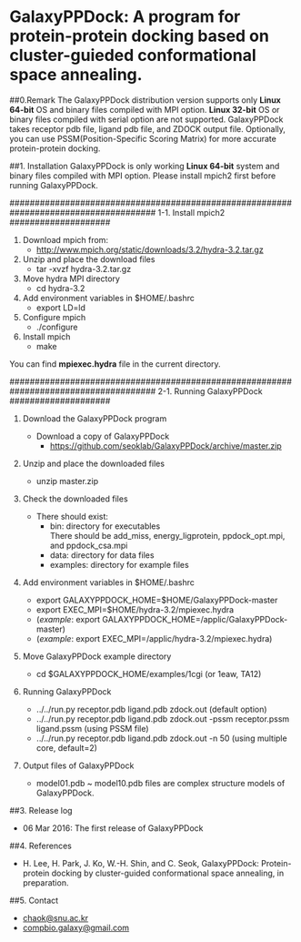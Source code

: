 # GalaxyPPDock: A program for protein-protein docking based on cluster-guieded conformational space annealing.

##0.Remark
The GalaxyPPDock distribution version supports only **Linux 64-bit** OS and binary files compiled with MPI option.
**Linux 32-bit** OS or binary files compiled with serial option are not supported.
GalaxyPPDock takes receptor pdb file, ligand pdb file, and ZDOCK output file.
Optionally, you can use PSSM(Position-Specific Scoring Matrix) for more accurate protein-protein docking.

##1. Installation
GalaxyPPDock is only working **Linux 64-bit** system and binary files compiled with MPI option.
Please install mpich2 first before running GalaxyPPDock.

#####################################################################################
1-1. Install mpich2
####################
1. Download mpich from:
   * http://www.mpich.org/static/downloads/3.2/hydra-3.2.tar.gz
2. Unzip and place the download files
   * tar -xvzf hydra-3.2.tar.gz
3. Move hydra MPI directory
   * cd hydra-3.2
4. Add environment variables in $HOME/.bashrc
   * export LD=ld
5. Configure mpich
   * ./configure
6. Install mpich
   * make

You can find **mpiexec.hydra** file in the current directory.

#####################################################################################
2-1. Running GalaxyPPDock
####################
1. Download the GalaxyPPDock program
   * Download a copy of GalaxyPPDock
      * https://github.com/seoklab/GalaxyPPDock/archive/master.zip
2. Unzip and place the downloaded files
   * unzip master.zip

3. Check the downloaded files
   * There should exist:
      * bin: directory for executables  
      There should be add_miss, energy_ligprotein, ppdock_opt.mpi, and ppdock_csa.mpi
      * data: directory for data files
      * examples: directory for example files

4. Add environment variables in $HOME/.bashrc
   * export GALAXYPPDOCK_HOME=$HOME/GalaxyPPDock-master
   * export EXEC_MPI=$HOME/hydra-3.2/mpiexec.hydra
   * (*example*: export GALAXYPPDOCK_HOME=/applic/GalaxyPPDock-master)
   * (*example*: export EXEC_MPI=/applic/hydra-3.2/mpiexec.hydra)

5. Move GalaxyPPDock example directory
   * cd $GALAXYPPDOCK_HOME/examples/1cgi (or 1eaw, TA12)

6. Running GalaxyPPDock
   * ../../run.py receptor.pdb ligand.pdb zdock.out (default option)
   * ../../run.py receptor.pdb ligand.pdb zdock.out -pssm receptor.pssm ligand.pssm (using PSSM file)
   * ../../run.py receptor.pdb ligand.pdb zdock.out -n 50 (using multiple core, default=2)

7. Output files of GalaxyPPDock
   * model01.pdb ~ model10.pdb files are complex structure models of GalaxyPPDock.

##3. Release log
   * 06 Mar 2016: The first release of GalaxyPPDock

##4. References
   * H. Lee, H. Park, J. Ko, W.-H. Shin, and C. Seok, GalaxyPPDock: Protein-protein docking by cluster-guided conformational space annealing, in preparation.

##5. Contact
   * chaok@snu.ac.kr
   * compbio.galaxy@gmail.com
